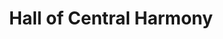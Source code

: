 ---
title: Hall of Central Harmony
division: the Three Halls of the Outer Court
licence: CC BY-SA 2.0
licence-url: https://creativecommons.org/licenses/by-sa/2.0/deed.en
image-url: https://upload.wikimedia.org/wikipedia/commons/thumb/c/ce/Flickr_-_archer10_%28Dennis%29_-_China-6177_%28cropped%29.jpg/800px-Flickr_-_archer10_%28Dennis%29_-_China-6177_%28cropped%29.jpg
time: The Eighteenth Year of Yongle in Ming Dynasty (1420)
para: Height 19m, Floor area 580 m²
tags: Central, Harmony, break, pilgrimage, smallest
intro: The Hall of Harmony is 19 metres high and the building is square in overall form, with a single gable roof with four corners saved and covered with yellow glazed tiles and a copper gilt-painted throne roof in the centre. It is the smallest of the first three halls. On the pedestal where the three halls are located, there are drainage openings in the shape of a dragon's head. When it rains, the drainage heads spray water together, creating a landscape of 'a thousand dragons spitting water'. The Hall of Central Harmony was known as the Hall of Huagai in the early Ming dynasty. 
intro2: It was rebuilt after a fire during the Jiajing period and was renamed the Hall of Zhongji, with the Ming Dynasty the Hall of Zhongji ink still remaining on the ceiling. In the first year of the Qing dynasty (1644), the Qing imperial family moved into the Forbidden City, and the following year the Zhongji Hall was renamed the Hall of Central Harmony. In the Ming and Qing dynasties, before the various ceremonies held in The Hall of Supreme Harmony, the emperor first took a break in The Hall of Central Harmony and received a pilgrimage from the deacon's officials.
layout: exhibit
---